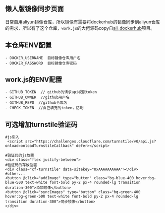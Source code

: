 ## 懒人版镜像同步页面
日常自用aliyun镜像仓库，所以镜像有需要将dockerhub的镜像同步到aliyun仓库的需求，所以有了这个仓库，`work.js`的大佬源码copy自[ali_dockerhub](https://github.com/zouzonghao/ali_dockerhub)项目。

## 本仓库ENV配置
```
- DOCKER_USERNAME  目标镜像仓库用户名
- DOCKER_PASSWORD  目标镜像仓库密码
```

## work.js的ENV配置
```
- GITHUB_TOKEN  // github的请求api权限token
- GITHUB_OWNER  //github用户名
- GITHUB_REPO  //github仓库名
- CHECK_TOKEN  //自己填充的token，防刷
```


## 可选增加turnstile验证码
```
#js引入
 <script src="https://challenges.cloudflare.com/turnstile/v0/api.js?onload=onloadTurnstileCallback" defer></script>
```
```
#验证码的js放置
<div class="flex justify-between">
#验证码的存放位置
<div class="cf-turnstile" data-sitekey="0xAAAAAAAAAA"></div>
#other...
<button @click="addImage" type="button" class="bg-blue-400 hover:bg-blue-500 text-white font-bold py-2 px-4 rounded-lg transition duration-300">添加镜像</button>
<button @click="syncImages" type="button" class="bg-green-400 hover:bg-green-500 text-white font-bold py-2 px-4 rounded-lg transition duration-300">同步镜像</button>
</div>
```
